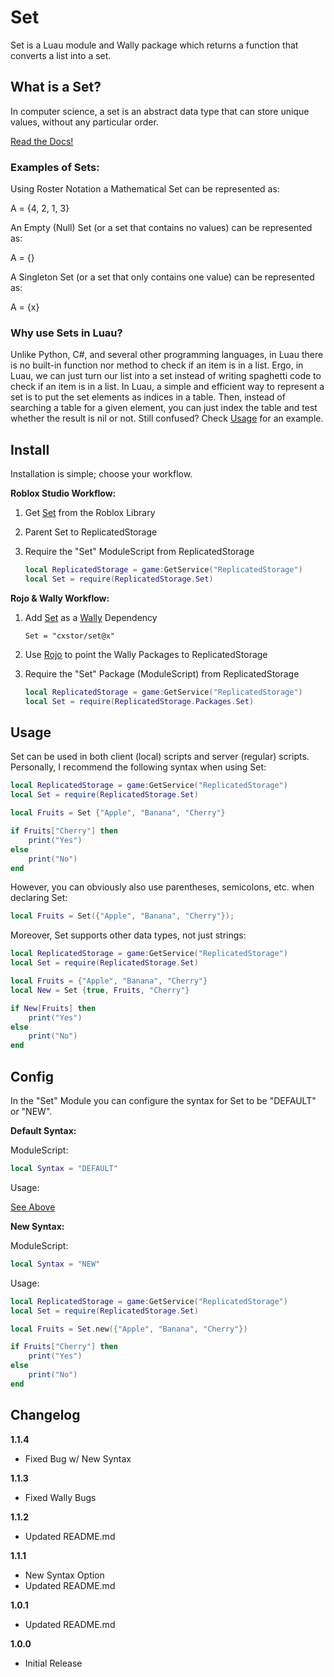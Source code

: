 # Set
Set is a Luau module and Wally package which returns a function that converts a list into a set.

## What is a Set?
In computer science, a set is an abstract data type that can store unique values, without any particular order.

[Read the Docs!](https://www.lua.org/pil/11.5.html)

### Examples of Sets:
Using Roster Notation a Mathematical Set can be represented as: 

A = {4, 2, 1, 3}

An Empty (Null) Set (or a set that contains no values) can be represented as:

A = {}

A Singleton Set (or a set that only contains one value) can be represented as:

A = {x}

### Why use Sets in Luau?
Unlike Python, C#, and several other programming languages, in Luau there is no built-in function nor method to check if an item is in a list. Ergo, in Luau, we can just turn our list into a set instead of writing spaghetti code to check if an item is in a list. In Luau, a simple and efficient way to represent a set is to put the set elements as indices in a table. Then, instead of searching a table for a given element, you can just index the table and test whether the result is nil or not. Still confused? Check [Usage](https://github.com/Cxstor/Set#Usage) for an example.

## Install
Installation is simple; choose your workflow.

**Roblox Studio Workflow:**
1. Get [Set](https://www.roblox.com/library/10174561493) from the Roblox Library
2. Parent Set to ReplicatedStorage
3. Require the "Set" ModuleScript from ReplicatedStorage

	```lua
	local ReplicatedStorage = game:GetService("ReplicatedStorage")
	local Set = require(ReplicatedStorage.Set)
	```

**Rojo & Wally Workflow:**
1. Add [Set](https://wally.run/package/cxstor/set) as a [Wally](https://github.com/UpliftGames/wally#installation) Dependency

	`Set = "cxstor/set@x"`

2. Use [Rojo](https://rojo.space/docs/v7/getting-started/installation/) to point the Wally Packages to ReplicatedStorage
3. Require the "Set" Package (ModuleScript) from ReplicatedStorage

	```lua
	local ReplicatedStorage = game:GetService("ReplicatedStorage")
	local Set = require(ReplicatedStorage.Packages.Set)
	```

## Usage
Set can be used in both client (local) scripts and server (regular) scripts. Personally, I recommend the following syntax when using Set:
```lua
local ReplicatedStorage = game:GetService("ReplicatedStorage")
local Set = require(ReplicatedStorage.Set)

local Fruits = Set {"Apple", "Banana", "Cherry"}

if Fruits["Cherry"] then
	print("Yes")
else
	print("No")
end
```

However, you can obviously also use parentheses, semicolons, etc. when declaring Set:
```lua
local Fruits = Set({"Apple", "Banana", "Cherry"});
```

Moreover, Set supports other data types, not just strings:
```lua
local ReplicatedStorage = game:GetService("ReplicatedStorage")
local Set = require(ReplicatedStorage.Set)

local Fruits = {"Apple", "Banana", "Cherry"}
local New = Set {true, Fruits, "Cherry"}

if New[Fruits] then
	print("Yes")
else
	print("No")
end
```

## Config
In the "Set" Module you can configure the syntax for Set to be "DEFAULT" or "NEW".

**Default Syntax:**

ModuleScript:
```lua
local Syntax = "DEFAULT"
```
Usage:

[See Above](https://github.com/Cxstor/Set#Usage)

**New Syntax:**

ModuleScript:
```lua
local Syntax = "NEW"
```
Usage:
```lua
local ReplicatedStorage = game:GetService("ReplicatedStorage")
local Set = require(ReplicatedStorage.Set)

local Fruits = Set.new({"Apple", "Banana", "Cherry"})

if Fruits["Cherry"] then
	print("Yes")
else
	print("No")
end
```

## Changelog
**1.1.4**
- Fixed Bug w/ New Syntax

**1.1.3**
- Fixed Wally Bugs

**1.1.2**
- Updated README.md

**1.1.1**
- New Syntax Option
- Updated README.md

**1.0.1**
- Updated README.md

**1.0.0**
- Initial Release
